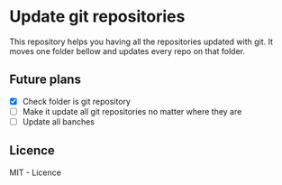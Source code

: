 # Update git repositories

This repository helps you having all the repositories updated with git. It moves one folder bellow and updates every repo on that folder.

## Future plans

* [x] Check folder is git repository
* [ ] Make it update all git repositories no matter where they are
* [ ] Update all banches

## Licence

MIT - Licence
